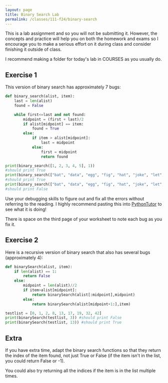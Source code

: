 ```yaml
---
layout: page
title: Binary Search Lab
permalink: /classes/111-f24/binary-search
---
```


This is a lab assignment and so you will not be submitting it.
However, the concepts and practice will help you on both the homework and exams so I encourage you to make a serious effort on it during class and consider finishing it outside of class.

I recommend making a folder for today's lab in COURSES as you usually do.

## Exercise 1
This version of binary search has approximately 7 bugs:
```python
def binary_search(alist, item):
    last = len(alist)
    found = False

    while first<=last and not found:
        midpoint = (first + last)/2 
        if alist[midpoint] == item:
            found = True
        else:
            if item > alist[midpoint]:
                last = midpoint 
            else:
                first = midpoint 
                return found 

print(binary_search([1, 2, 3, 4, 5], 1))
#should print True
print(binary_search(["bat", "data", "egg", "fig", "hat", "joke", "let", "no", "pig", "quiz", "rag"], "egg"))
#should print True
print(binary_search(["bat", "data", "egg", "fig", "hat", "joke", "let", "no", "pig", "quiz", "rag"], "elephant"))
#should print False
```

Use your debugging skills to figure out and fix all the errors without referring to the reading.
I highly recommend pasting this into [PythonTutor](https://pythontutor.com/visualize.html#mode=edit) to see what it is doing!

There is space on the third page of your worksheet to note each bug as you fix it.

## Exercise 2
Here is a recursive version of binary search that also has several bugs (approximately 4):
```python
def binarySearch(alist, item):
    if len(alist) == 1: 
        return False
    else:
        midpoint = len(alist)//2
        if item>alist[midpoint]:
            return binarySearch(alist[:midpoint],midpoint)
        else:
            return binarySearch(alist[midpoint+1:],item)

testlist = [0, 1, 2, 8, 13, 17, 19, 32, 42]
print(binarySearch(testlist, 3)) #should print False
print(binarySearch(testlist, 13)) #should print True
```

## Extra
If you have extra time, adapt the binary search functions so that they return the index of the item found, not just True or False (if the item isn't in the list, you could return False or -1).

You could also try returning all the indices if the item is in the list multiple times.